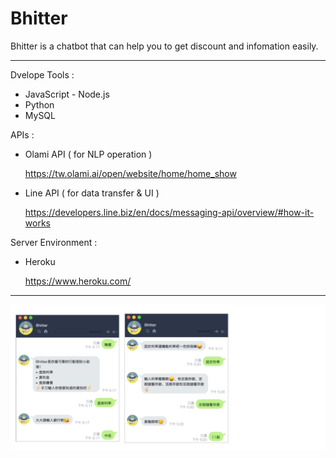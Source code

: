 # Bhitter

Bhitter is a chatbot that can help you to get discount and infomation easily.<br/>

---

Dvelope Tools : 

* JavaScript - Node.js 
* Python 
* MySQL

APIs : 

* Olami API ( for NLP operation )

   https://tw.olami.ai/open/website/home/home_show

* Line API ( for data transfer & UI )

   https://developers.line.biz/en/docs/messaging-api/overview/#how-it-works

Server Environment :

* Heroku

  https://www.heroku.com/

---
![](/image/pic.png) 










